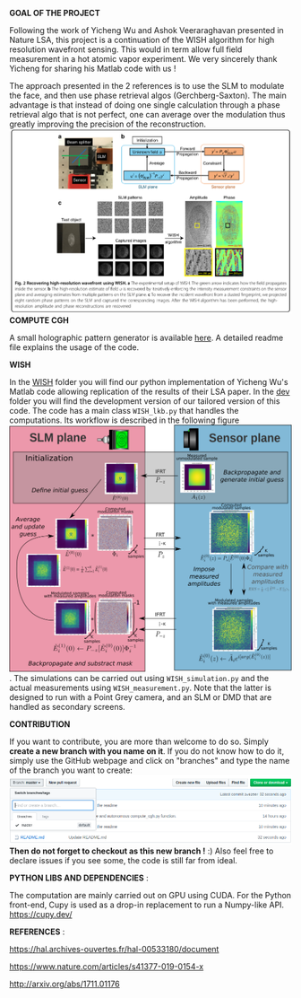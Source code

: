 **GOAL OF THE PROJECT**

Following the work of Yicheng Wu and Ashok Veeraraghavan presented in Nature LSA, this project is a continuation of the WISH algorithm for high resolution wavefront sensing. This would in term allow full field measurement in a hot atomic vapor experiment. We very sincerely thank Yicheng for sharing his Matlab code with us !

The approach presented in the 2 references is to use the SLM to modulate the face, and then use phase retrieval algos (Gerchberg-Saxton). The main advantage is that instead of doing one single calculation through a phase retrieval algo that is not perfect, one can average over the modulation thus greatly improving the precision of the reconstruction. 
![Principle of the algorithm](/images/wish_fig_2.png)
**COMPUTE CGH**

A small holographic pattern generator is available [here](ComputeCGH/compute_cgh.py). A detailed readme file explains the usage of the code.

**WISH**

In the [WISH](WISH/) folder you will find our python implementation of Yicheng Wu's Matlab code allowing replication of the results of their LSA paper. In the [dev](dev/) folder you will find the development version of our tailored version of this code. The code has a main class `WISH_lkb.py` that handles the computations. Its workflow is described in the following figure ![workflow](images/wish_loop.png). The simulations can be carried out using `WISH_simulation.py` and the actual measurements using `WISH_measurement.py`. Note that the latter is designed to run with a Point Grey camera, and an SLM or DMD that are handled as secondary screens. 

**CONTRIBUTION**

If you want to contribute, you are more than welcome to do so. Simply **create a new branch with you name on it**. If you do not know how to do it, simply use the GitHub webpage and click on "branches" and type the name of the branch you want to create:
![How do I create a new branch ?](/images/create_branch.png)
**Then do not forget to checkout as this new branch !** :)
Also feel free to declare issues if you see some, the code is still far from ideal.

**PYTHON LIBS AND DEPENDENCIES** :  

The computation are mainly carried out on GPU using CUDA. For the Python front-end, Cupy is used as a drop-in replacement to run a Numpy-like API. 
https://cupy.dev/

**REFERENCES** : 

https://hal.archives-ouvertes.fr/hal-00533180/document 

https://www.nature.com/articles/s41377-019-0154-x 

http://arxiv.org/abs/1711.01176 
